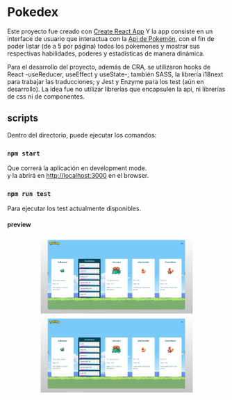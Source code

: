 # Pokedex

Este proyecto fue creado con [Create React App](https://github.com/facebook/create-react-app)
Y la app consiste en un interface de usuario que interactua con la [Api de Pokemón](https://pokeapi.co/), con el fin de poder listar (de a 5 por página) todos los pokemones y mostrar sus respectivas habilidades, poderes y estadísticas de manera dinámica.

Para el desarrollo del proyecto, además de CRA, se utilizaron hooks de React -useReducer, useEffect y useState-; también SASS, la librería i18next para trabajar las traducciones; y Jest y Enzyme para los test (aún en desarrollo). La idea fue no utilizar librerías que encapsulen la api, ni librerías de css ni de componentes.

## scripts

Dentro del directorio, puede ejecutar los comandos:

### `npm start`

Que correrá la aplicación en development mode.\
y la abrirá en [http://localhost:3000](http://localhost:3000) en el browser.

### `npm run test`

Para ejecutar los test actualmente disponibles.

#### preview

<p align="center">
  <img src="./public/screenshot.png" width="350" title="screenshot">
  <img src="./public/screenshot.png" width="350" alt="screenshot">
</p>
